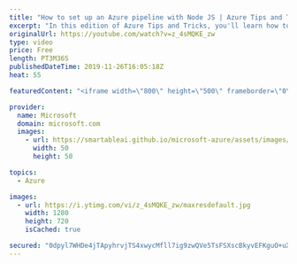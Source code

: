 ```yaml
---
title: "How to set up an Azure pipeline with Node JS | Azure Tips and Tricks"
excerpt: "In this edition of Azure Tips and Tricks, you'll learn how to create an Azure Pipeline for a Node.js application. Setting up a continuous integration process that automatically builds and tests your node.js code is very easy with Azure pipelines.   For more tips and tricks, visit: http://azuredev.tips"
originalUrl: https://youtube.com/watch?v=z_4sMQKE_zw
type: video
price: Free
length: PT3M36S
publishedDateTime: 2019-11-26T16:05:18Z
heat: 55

featuredContent: "<iframe width=\"800\" height=\"500\" frameborder=\"0\" src=\"https://www.youtube.com/embed/z_4sMQKE_zw\" allow=\"accelerometer; autoplay; encrypted-media; gyroscope; picture-in-picture\" allowfullscreen></iframe>"

provider:
  name: Microsoft
  domain: microsoft.com
  images:
    - url: https://smartableai.github.io/microsoft-azure/assets/images/organizations/microsoft.com-50x50.jpg
      width: 50
      height: 50

topics:
  - Azure

images:
  - url: https://i.ytimg.com/vi/z_4sMQKE_zw/maxresdefault.jpg
    width: 1280
    height: 720
    isCached: true

secured: "0dpyl7WHDe4jTApyhrvjTS4xwycMfll7ig9zwQVe5TsFSXscBkyvEFKguO+uX8sExZCK9GMmXzBse9EjcDT7jlFVtHH4JlyBvdCTxBbnOklKp2dmSMAWvOiAfAy43PcV909BmG4rPnzMwrcC59+SnbYjdgysU81hPFgbnkHQNSkwO14f59rq/90n3YKAoFd3g8fqJzllIslHN+gG0HKe4kTe4wtjZsiNp/KHmJG+HAZtXaidlw9Ik1lxcOo5ibthaVPpWwL7Z2D1CfAxLQTiKfqyS1et5QysZGVChzBtVCKFUg0vVD/jtQQeaziC4/EA38cpt6KYgYeMIEETVm8dGTPU/DL5Q+j/mjs/hqOjR9wDaxGcIV+8QZhqB4loJqWPziHJ+levIXT5WpfvO/Fienga7WfLCvO5voaB22q+nr8=;cG8PQiKFIw5bwOTNjVJXBQ=="
---
```


